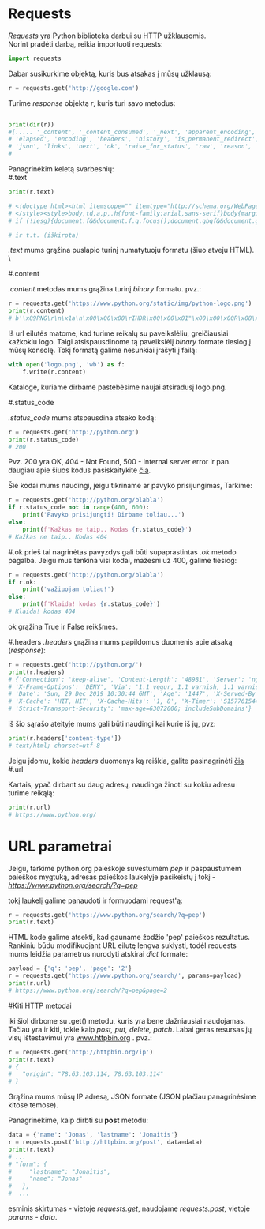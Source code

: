 # Requests

*Requests* yra Python biblioteka darbui su HTTP užklausomis. \
Norint pradėti darbą, reikia importuoti requests:
```python
import requests
```
Dabar susikurkime objektą, kuris bus atsakas į mūsų užklausą:
```python
r = requests.get('http://google.com')
```
Turime *response* objektą *r*, kuris turi savo metodus:
```python

print(dir(r))
#[..... '_content', '_content_consumed', '_next', 'apparent_encoding', 'close', 'connection', 'content', 'cookies', 
# 'elapsed', 'encoding', 'headers', 'history', 'is_permanent_redirect', 'is_redirect', 'iter_content', 'iter_lines', 
# 'json', 'links', 'next', 'ok', 'raise_for_status', 'raw', 'reason', 'request', 'status_code', 'text', 'url']
#
``` 
Panagrinėkim keletą svarbesnių: \
#.text
```python
print(r.text)

# <!doctype html><html itemscope="" itemtype="http://schema.org/WebPage" lang="lt"><head><meta content="text/html; charset=UTF-8" http-equiv="Content-Type"><meta content="/images/branding/googleg/1x/googleg_standard_color_128dp.png" itemprop="image"><title>Google</title><script nonce="YrKfNw5dLy3agp25jtREsA==">(function(){window.google={kEI:'m1sIXqSJGI6Kk74Py7So0A0',kEXPI:'0,1353746,5663,731,223,4727,378,206,467,777,1710,250,10,169,544,338,175,354,10,672,482,3,209,69,4,60,315,426,10,199,10,400,193,1128875,143,1197782,367,38,329080,1294,12383,4855,32692,15247,867,28684,369,3314,5505,8384,1700,3159,1361,283,4040,4968,773,2249,4751,3113,6195,1719,1808,1978,10951,1909,3388,2054,918,875,1216,5712,3694,11306,2883,19,319,4148,1,368,2778,520,399,992,1285,8,2796,967,612,14,1279,390,1822,202,328,149,1103,840,517,318,195,953,8,48,820,3438,108,152,52,1137,2,2063,606,1839,184,544,51,1182,522,255,1690,244,503,429,44,1009,93,328,1284,16,84,417,2426,1639,608,473,1339,748,1039,3093,134,773,1216,332,524,8,727,592,1574,3394,1345,3,6510,2244,588,257,215,367,1040,1043,2458,1226,1462,840,1157,73,1864,1275,108,1246,4,21,1002,653,481,809,99,2,315,118,1222,376,638,520,366,127,626,132,989,258,265,358,1157,9,276,2,54,95,507,78,457,231,72,1715,47,88,273,63,162,282,714,1623,43,4,59,1,115,13,2,13,146,138,333,109,373,959,487,10,256,781,189,6,15,198,78,477,91,251,15,65,383,483,217,760,103,1641,326,3,22,5858786,3214,1802680,4194851,2801171,549,333,444,1,2,80,1,900,896,1,8,1,2,2551,1,948,736,2,2,559,1,4265,1,1,1,1,137,1,781,5,5,11,77,8,1,14,5,2,3,3,1,3,5,3,3,3,3,3,1,3,3,3,3,25,6,5,2,2,1,1,6,4,3,1,1,3,10,2,2,4,4,26,2,2,2,2,13,2,2,2,2,19,17,12,2,23964458',authuser:0,kscs:'c9c918f0_m1sIXqSJGI6Kk74Py7So0A0',kGL:'LT',kBL:'v77x'};google.sn='webhp';google.kHL='lt';google.jsfs='Ffpdje';})();(function(){google.lc=[];google.li=0;google.getEI=function(a){for(var b;a&&(!a.getAttribute||!(b=a.getAttribute("eid")));)a=a.parentNode;return b||google.kEI};google.getLEI=function(a){for(var b=null;a&&(!a.getAttribute||!(b=a.getAttribute("leid")));)a=a.parentNode;return b};google.https=function(){return"https:"==window.location.protocol};google.ml=function(){return null};google.time=function(){return(new Date).getTime()};google.log=function(a,b,e,c,g){if(a=google.logUrl(a,b,e,c,g)){b=new Image;var d=google.lc,f=google.li;d[f]=b;b.onerror=b.onload=b.onabort=function(){delete d[f]};google.vel&&google.vel.lu&&google.vel.lu(a);b.src=a;google.li=f+1}};google.logUrl=function(a,b,e,c,g){var d="",f=google.ls||"";e||-1!=b.search("&ei=")||(d="&ei="+google.getEI(c),-1==b.search("&lei=")&&(c=google.getLEI(c))&&(d+="&lei="+c));c="";!e&&google.cshid&&-1==b.search("&cshid=")&&"slh"!=a&&(c="&cshid="+google.cshid);a=e||"/"+(g||"gen_204")+"?atyp=i&ct="+a+"&cad="+b+d+f+"&zx="+google.time()+c;/^http:/i.test(a)&&google.https()&&(google.ml(Error("a"),!1,{src:a,glmm:1}),a="");return a};}).call(this);(function(){google.y={};google.x=function(a,b){if(a)var c=a.id;else{do c=Math.random();while(google.y[c])}google.y[c]=[a,b];return!1};google.lm=[];google.plm=function(a){google.lm.push.apply(google.lm,a)};google.lq=[];google.load=function(a,b,c){google.lq.push([[a],b,c])};google.loadAll=function(a,b){google.lq.push([a,b])};}).call(this);google.f={};(function(){document.documentElement.addEventListener("submit",function(b){var a;if(a=b.target){var c=a.getAttribute("data-submitfalse");a="1"==c||"q"==c&&!a.elements.q.value?!0:!1}else a=!1;a&&(b.preventDefault(),b.stopPropagation())},!0);}).call(this);var a=window.location,b=a.href.indexOf("#");if(0<=b){var c=a.href.substring(b+1);/(^|&)q=/.test(c)&&-1==c.indexOf("#")&&a.replace("/search?"+c.replace(/(^|&)fp=[^&]*/g,"")+"&cad=h")};</script><style>#gbar,#guser{font-size:13px;padding-top:1px !important;}#gbar{height:22px}#guser{padding-bottom:7px !important;text-align:right}.gbh,.gbd{border-top:1px solid #c9d7f1;font-size:1px}.gbh{height:0;position:absolute;top:24px;width:100%}@media all{.gb1{height:22px;margin-right:.5em;vertical-align:top}#gbar{float:left}}a.gb1,a.gb4{text-decoration:underline !important}a.gb1,a.gb4{color:#00c !important}.gbi .gb4{color:#dd8e27 !important}.gbf .gb4{color:#900 !important}
# </style><style>body,td,a,p,.h{font-family:arial,sans-serif}body{margin:0;overflow-y:scroll}#gog{padding:3px 8px 0}td{line-height:.8em}.gac_m td{line-height:17px}form{margin-bottom:20px}.h{color:#36c}.q{color:#00c}.ts td{padding:0}.ts{border-collapse:collapse}em{font-weight:bold;font-style:normal}.lst{height:25px;width:496px}.gsfi,.lst{font:18px arial,sans-serif}.gsfs{font:17px arial,sans-serif}.ds{display:inline-box;display:inline-block;margin:3px 0 4px;margin-left:4px}input{font-family:inherit}a.gb1,a.gb2,a.gb3,a.gb4{color:#11c !important}body{background:#fff;color:black}a{color:#11c;text-decoration:none}a:hover,a:active{text-decoration:underline}.fl a{color:#36c}a:visited{color:#551a8b}a.gb1,a.gb4{text-decoration:underline}a.gb3:hover{text-decoration:none}#ghead a.gb2:hover{color:#fff !important}.sblc{padding-top:5px}.sblc a{display:block;margin:2px 0;margin-left:13px;font-size:11px}.lsbb{background:#eee;border:solid 1px;border-color:#ccc #999 #999 #ccc;height:30px}.lsbb{display:block}.ftl,#fll a{display:inline-block;margin:0 12px}.lsb{background:url(/images/nav_logo229.png) 0 -261px repeat-x;border:none;color:#000;cursor:pointer;height:30px;margin:0;outline:0;font:15px arial,sans-serif;vertical-align:top}.lsb:active{background:#ccc}.lst:focus{outline:none}.tiah{width:458px}</style><script nonce="YrKfNw5dLy3agp25jtREsA=="></script></head><body bgcolor="#fff"><script nonce="YrKfNw5dLy3agp25jtREsA==">(function(){var src='/images/nav_logo229.png';var iesg=false;document.body.onload = function(){window.n && window.n();if (document.images){new Image().src=src;}
# if (!iesg){document.f&&document.f.q.focus();document.gbqf&&document.gbqf.q.focus();}

# ir t.t. (iškirpta)
```
*.text* mums grąžina puslapio turinį numatytuoju formatu (šiuo atveju HTML). \

#.content

*.content* metodas mums grąžina turinį *binary* formatu. pvz.:
```python
r = requests.get('https://www.python.org/static/img/python-logo.png')
print(r.content)
# b'\x89PNG\r\n\x1a\n\x00\x00\x00\rIHDR\x00\x00\x01"\x00\x00\x00R\x08\x06\x00\x00\x00\xf0\xeb\xd9\xc3\x00\x00\x00\tpHYs\x00\x00\x0b\x13......
```
Iš url eilutės matome, kad turime reikalų su paveikslėliu, greičiausiai kažkokiu logo. Taigi atsispausdinome tą 
paveikslėlį *binary* formate tiesiog į mūsų konsolę. Tokį formatą galime nesunkiai įrašyti į failą:
```python
with open('logo.png', 'wb') as f:
    f.write(r.content)
```
Kataloge, kuriame dirbame pastebėsime naujai atsiradusį logo.png.

 #.status_code
 
*.status_code* mums atspausdina atsako kodą: 
 ```python
r = requests.get('http://python.org')
print(r.status_code)
# 200
```
Pvz. 200 yra OK, 404 - Not Found, 500 - Internal server error ir pan.
daugiau apie šiuos kodus pasiskaitykite [čia](https://en.wikipedia.org/wiki/List_of_HTTP_status_codes).

Šie kodai mums naudingi, jeigu tikriname ar pavyko prisijungimas, Tarkime:
```python
r = requests.get('http://python.org/blabla')
if r.status_code not in range(400, 600):
    print('Pavyko prisijungti! Dirbame toliau...')
else:
    print(f'Kažkas ne taip.. Kodas {r.status_code}')
# Kažkas ne taip.. Kodas 404
``` 

#.ok
prieš tai nagrinėtas pavyzdys gali būti supaprastintas *.ok* metodo pagalba. Jeigu mus tenkina visi kodai, 
mažesni už 400, galime tiesiog:
```python
r = requests.get('http://python.org/blabla')
if r.ok:
    print('važiuojam toliau!')
else:
    print(f'Klaida! kodas {r.status_code}')
# Klaida! kodas 404
```
ok grąžina True ir False reikšmes. 


#.headers *.headers* grąžina mums papildomus duomenis apie atsaką (*response*):
```python
r = requests.get('http://python.org/')
print(r.headers)
# {'Connection': 'keep-alive', 'Content-Length': '48981', 'Server': 'nginx', 'Content-Type': 'text/html; charset=utf-8',
# 'X-Frame-Options': 'DENY', 'Via': '1.1 vegur, 1.1 varnish, 1.1 varnish', 'Accept-Ranges': 'bytes', 
# 'Date': 'Sun, 29 Dec 2019 10:30:44 GMT', 'Age': '1447', 'X-Served-By': 'cache-iad2131-IAD, cache-bma1647-BMA', 
# 'X-Cache': 'HIT, HIT', 'X-Cache-Hits': '1, 8', 'X-Timer': 'S1577615444.011509,VS0,VE0', 'Vary': 'Cookie', 
# 'Strict-Transport-Security': 'max-age=63072000; includeSubDomains'}
```
iš šio sąrašo ateityje mums gali būti naudingi kai kurie iš jų, pvz:
```python
print(r.headers['content-type'])
# text/html; charset=utf-8
```
Jeigu įdomu, kokie *headers* duomenys ką reiškia, galite pasinagrinėti [čia](https://developer.mozilla.org/en-US/docs/Web/HTTP/Headers)
#.url

Kartais, ypač dirbant su daug adresų, naudinga žinoti su kokiu adresu turime reikąlą:
```python
print(r.url)
# https://www.python.org/
```

 
# URL parametrai

Jeigu, tarkime python.org paieškoje suvestumėm *pep* ir paspaustumėm paieškos mygtuką, adresas paieškos laukelyje 
pasikeistų į tokį - *https://www.python.org/search/?q=pep*

tokį laukelį galime panaudoti ir formuodami request'ą:

```python
r = requests.get('https://www.python.org/search/?q=pep')
print(r.text)
```

HTML kode galime atsekti, kad gauname žodžio 'pep' paieškos rezultatus. 
Rankiniu būdu modifikuojant URL eilutę lengva suklysti, todėl requests mums leidžia parametrus nurodyti atskirai *dict* 
formate:
```python
payload = {'q': 'pep', 'page': '2'}
r = requests.get('https://www.python.org/search/', params=payload)
print(r.url)
# https://www.python.org/search/?q=pep&page=2
```

#Kiti HTTP metodai

iki šiol dirbome su .get() metodu, kuris yra bene dažniausiai naudojamas. Tačiau yra ir kiti, tokie kaip *post, put, 
delete, patch*. Labai geras resursas jų visų ištestavimui yra www.httpbin.org . 
pvz.:

```python
r = requests.get('http://httpbin.org/ip')
print(r.text)
# {
#   "origin": "78.63.103.114, 78.63.103.114"
# }
```
Grąžina mums mūsų IP adresą, JSON formate (JSON plačiau panagrinėsime kitose temose).

Panagrinėkime, kaip dirbti su **post** metodu:
```python
data = {'name': 'Jonas', 'lastname': 'Jonaitis'}
r = requests.post('http://httpbin.org/post', data=data)
print(r.text)
# ... 
# "form": {
#     "lastname": "Jonaitis", 
#     "name": "Jonas"
#   }, 
#  ...
```
esminis skirtumas - vietoje *requests.get*, naudojame *requests.post*, vietoje *params* - *data*.







